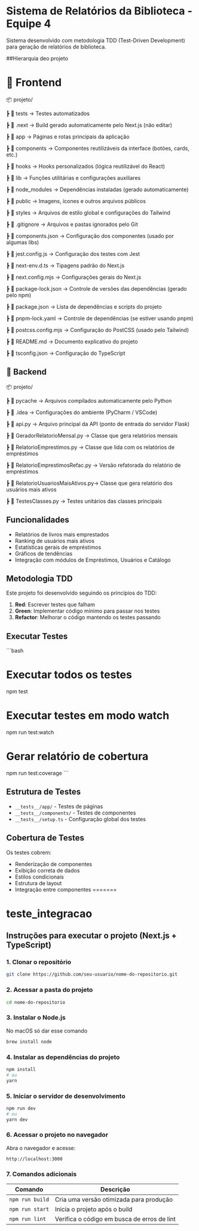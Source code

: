 
# Sistema de Relatórios da Biblioteca - Equipe 4

Sistema desenvolvido com metodologia TDD (Test-Driven Development) para geração de relatórios de biblioteca.

##Hierarquia deo projeto

# 🧩 Frontend 
📦 projeto/

┣ 📂 tests → Testes automatizados

┣ 📂 .next → Build gerado automaticamente pelo Next.js (não editar)

┣ 📂 app → Páginas e rotas principais da aplicação

┣ 📂 components → Componentes reutilizáveis da interface (botões, cards, etc.)

┣ 📂 hooks → Hooks personalizados (lógica reutilizável do React)

┣ 📂 lib → Funções utilitárias e configurações auxiliares

┣ 📂 node_modules → Dependências instaladas (gerado automaticamente)

┣ 📂 public → Imagens, ícones e outros arquivos públicos

┣ 📂 styles → Arquivos de estilo global e configurações do Tailwind

┣ 📜 .gitignore → Arquivos e pastas ignorados pelo Git

┣ 📜 components.json → Configuração dos componentes (usado por algumas libs)

┣ 📜 jest.config.js → Configuração dos testes com Jest

┣ 📜 next-env.d.ts → Tipagens padrão do Next.js

┣ 📜 next.config.mjs → Configurações gerais do Next.js

┣ 📜 package-lock.json → Controle de versões das dependências (gerado pelo npm)

┣ 📜 package.json → Lista de dependências e scripts do projeto

┣ 📜 pnpm-lock.yaml → Controle de dependências (se estiver usando pnpm)

┣ 📜 postcss.config.mjs → Configuração do PostCSS (usado pelo Tailwind)

┣ 📜 README.md → Documento explicativo do projeto

┣ 📜 tsconfig.json → Configuração do TypeScript


## 🐍 Backend
📦 projeto/

┣ 📂 pycache → Arquivos compilados automaticamente pelo Python

┣ 📂 .idea → Configurações do ambiente (PyCharm / VSCode)

┣ 📜 api.py → Arquivo principal da API (ponto de entrada do servidor Flask)

┣ 📜 GeradorRelatorioMensal.py → Classe que gera relatórios mensais

┣ 📜 RelatorioEmprestimos.py → Classe que lida com os relatórios de empréstimos

┣ 📜 RelatorioEmprestimosRefac.py → Versão refatorada do relatório de empréstimos

┣ 📜 RelatorioUsuariosMaisAtivos.py→ Classe que gera relatório dos usuários mais ativos

┣ 📜 TestesClasses.py → Testes unitários das classes principais


## Funcionalidades

- Relatórios de livros mais emprestados
- Ranking de usuários mais ativos
- Estatísticas gerais de empréstimos
- Gráficos de tendências
- Integração com módulos de Empréstimos, Usuários e Catálogo

## Metodologia TDD

Este projeto foi desenvolvido seguindo os princípios do TDD:

1. **Red**: Escrever testes que falham
2. **Green**: Implementar código mínimo para passar nos testes
3. **Refactor**: Melhorar o código mantendo os testes passando

## Executar Testes

\`\`\`bash
# Executar todos os testes
npm test

# Executar testes em modo watch
npm run test:watch

# Gerar relatório de cobertura
npm run test:coverage
\`\`\`

## Estrutura de Testes

- `__tests__/app/` - Testes de páginas
- `__tests__/components/` - Testes de componentes
- `__tests__/setup.ts` - Configuração global dos testes

## Cobertura de Testes

Os testes cobrem:
- Renderização de componentes
- Exibição correta de dados
- Estilos condicionais
- Estrutura de layout
- Integração entre componentes
=======



# teste_integracao

## Instruções para executar o projeto (Next.js + TypeScript)

### 1. Clonar o repositório

```bash
git clone https://github.com/seu-usuario/nome-do-repositorio.git
```

### 2. Acessar a pasta do projeto

```bash
cd nome-do-repositorio
```

### 3. Instalar o Node.js 

No macOS só dar esse comando

```bash
brew install node
```

### 4. Instalar as dependências do projeto

```bash
npm install
# ou
yarn
```

### 5. Iniciar o servidor de desenvolvimento

```bash
npm run dev
# ou
yarn dev
```

### 6. Acessar o projeto no navegador

Abra o navegador e acesse:

```
http://localhost:3000
```

### 7. Comandos adicionais

| Comando         | Descrição                                   |
| --------------- | ------------------------------------------- |
| `npm run build` | Cria uma versão otimizada para produção     |
| `npm run start` | Inicia o projeto após o build               |
| `npm run lint`  | Verifica o código em busca de erros de lint |

